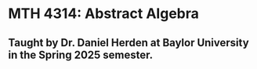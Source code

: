 # MTH 4314: Abstract Algebra
## Taught by Dr. Daniel Herden at Baylor University in the Spring 2025 semester.
